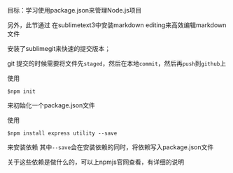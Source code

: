 目标：学习使用package.json来管理Node.js项目  

另外，此节通过 在sublimetext3中安装markdown editing来高效编辑markdown文件  

安装了sublimegit来快速的提交版本；

git 提交的时候需要将文件先`staged`，然后在本地`commit`，然后再`push`到`github`上

使用
``` shell
$npm init 
```
来初始化一个package.json文件

使用
```shell
$npm install express utility --save
```
来安装依赖
其中`--save`会在安装依赖的同时，将依赖写入package.json文件

关于这些依赖是做什么的，可以上npmjs官网查看，有详细的说明
